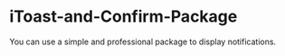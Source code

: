# iToast-and-Confirm-Package
You can use a simple and professional package to display notifications.
